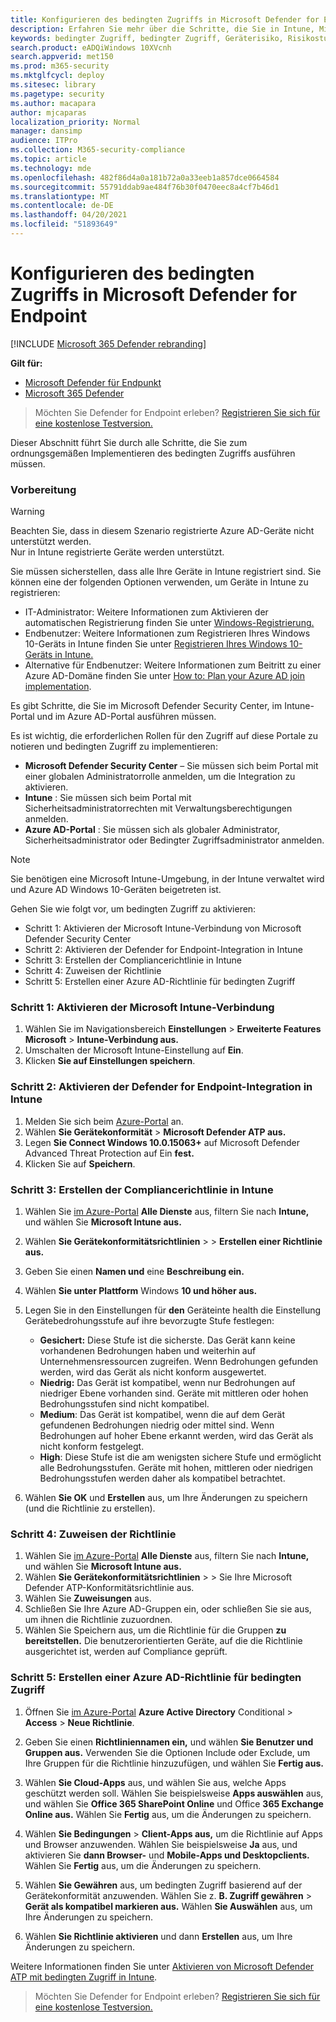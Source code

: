 ```yaml
---
title: Konfigurieren des bedingten Zugriffs in Microsoft Defender for Endpoint
description: Erfahren Sie mehr über die Schritte, die Sie in Intune, Microsoft Defender Security Center und Azure ausführen müssen, um bedingten Zugriff zu implementieren.
keywords: bedingter Zugriff, bedingter Zugriff, Geräterisiko, Risikostufe, Integration, Intune-Integration
search.product: eADQiWindows 10XVcnh
search.appverid: met150
ms.prod: m365-security
ms.mktglfcycl: deploy
ms.sitesec: library
ms.pagetype: security
ms.author: macapara
author: mjcaparas
localization_priority: Normal
manager: dansimp
audience: ITPro
ms.collection: M365-security-compliance
ms.topic: article
ms.technology: mde
ms.openlocfilehash: 482f86d4a0a181b72a0a33eeb1a857dce0664584
ms.sourcegitcommit: 55791ddab9ae484f76b30f0470eec8a4cf7b46d1
ms.translationtype: MT
ms.contentlocale: de-DE
ms.lasthandoff: 04/20/2021
ms.locfileid: "51893649"
---
```

# <a name="configure-conditional-access-in-microsoft-defender-for-endpoint"></a>Konfigurieren des bedingten Zugriffs in Microsoft Defender for Endpoint

[!INCLUDE [Microsoft 365 Defender rebranding](../../includes/microsoft-defender.md)]

**Gilt für:**
- [Microsoft Defender für Endpunkt](https://go.microsoft.com/fwlink/p/?linkid=2154037)
- [Microsoft 365 Defender](https://go.microsoft.com/fwlink/?linkid=2118804)

>Möchten Sie Defender for Endpoint erleben? [Registrieren Sie sich für eine kostenlose Testversion.](https://www.microsoft.com/microsoft-365/windows/microsoft-defender-atp?ocid=docs-wdatp-assignaccess-abovefoldlink)

Dieser Abschnitt führt Sie durch alle Schritte, die Sie zum ordnungsgemäßen Implementieren des bedingten Zugriffs ausführen müssen.

### <a name="before-you-begin"></a>Vorbereitung
>[!WARNING]
>Beachten Sie, dass in diesem Szenario registrierte Azure AD-Geräte nicht unterstützt werden.</br>
>Nur in Intune registrierte Geräte werden unterstützt.


Sie müssen sicherstellen, dass alle Ihre Geräte in Intune registriert sind. Sie können eine der folgenden Optionen verwenden, um Geräte in Intune zu registrieren:


- IT-Administrator: Weitere Informationen zum Aktivieren der automatischen Registrierung finden Sie unter [Windows-Registrierung.](https://docs.microsoft.com/intune/windows-enroll#enable-windows-10-automatic-enrollment)
- Endbenutzer: Weitere Informationen zum Registrieren Ihres Windows 10-Geräts in Intune finden Sie unter [Registrieren Ihres Windows 10-Geräts in Intune.](https://docs.microsoft.com/intune/quickstart-enroll-windows-device)
- Alternative für Endbenutzer: Weitere Informationen zum Beitritt zu einer Azure AD-Domäne finden Sie unter [How to: Plan your Azure AD join implementation](https://docs.microsoft.com/azure/active-directory/devices/azureadjoin-plan).



Es gibt Schritte, die Sie im Microsoft Defender Security Center, im Intune-Portal und im Azure AD-Portal ausführen müssen.

Es ist wichtig, die erforderlichen Rollen für den Zugriff auf diese Portale zu notieren und bedingten Zugriff zu implementieren:
- **Microsoft Defender Security Center** – Sie müssen sich beim Portal mit einer globalen Administratorrolle anmelden, um die Integration zu aktivieren.
- **Intune** : Sie müssen sich beim Portal mit Sicherheitsadministratorrechten mit Verwaltungsberechtigungen anmelden. 
- **Azure AD-Portal** : Sie müssen sich als globaler Administrator, Sicherheitsadministrator oder Bedingter Zugriffsadministrator anmelden.


> [!NOTE]
> Sie benötigen eine Microsoft Intune-Umgebung, in der Intune verwaltet wird und Azure AD Windows 10-Geräten beigetreten ist.

Gehen Sie wie folgt vor, um bedingten Zugriff zu aktivieren:
- Schritt 1: Aktivieren der Microsoft Intune-Verbindung von Microsoft Defender Security Center
- Schritt 2: Aktivieren der Defender for Endpoint-Integration in Intune
- Schritt 3: Erstellen der Compliancerichtlinie in Intune
- Schritt 4: Zuweisen der Richtlinie 
- Schritt 5: Erstellen einer Azure AD-Richtlinie für bedingten Zugriff


### <a name="step-1-turn-on-the-microsoft-intune-connection"></a>Schritt 1: Aktivieren der Microsoft Intune-Verbindung
1. Wählen Sie im Navigationsbereich **Einstellungen**  >  **Erweiterte Features Microsoft**  >  **Intune-Verbindung aus.**
2. Umschalten der Microsoft Intune-Einstellung auf **Ein**.
3. Klicken **Sie auf Einstellungen speichern**.


### <a name="step-2-turn-on-the-defender-for-endpoint-integration-in-intune"></a>Schritt 2: Aktivieren der Defender for Endpoint-Integration in Intune
1. Melden Sie sich beim [Azure-Portal](https://portal.azure.com) an.
2. Wählen **Sie Gerätekonformität**  >  **Microsoft Defender ATP aus.**
3. Legen **Sie Connect Windows 10.0.15063+** auf Microsoft Defender Advanced Threat Protection auf Ein **fest.**
4. Klicken Sie auf **Speichern**.


### <a name="step-3-create-the-compliance-policy-in-intune"></a>Schritt 3: Erstellen der Compliancerichtlinie in Intune
1. Wählen Sie [im Azure-Portal](https://portal.azure.com) **Alle Dienste** aus, filtern Sie nach **Intune,** und wählen Sie **Microsoft Intune aus.**
2. Wählen **Sie Gerätekonformitätsrichtlinien**  >    >  **Erstellen einer Richtlinie aus.**
3. Geben Sie einen **Namen und** eine **Beschreibung ein.**
4. Wählen **Sie unter Plattform** Windows **10 und höher aus.**
5. Legen Sie in den  Einstellungen für **den** Geräteinte health die Einstellung Gerätebedrohungsstufe auf ihre bevorzugte Stufe festlegen:

   - **Gesichert:** Diese Stufe ist die sicherste. Das Gerät kann keine vorhandenen Bedrohungen haben und weiterhin auf Unternehmensressourcen zugreifen. Wenn Bedrohungen gefunden werden, wird das Gerät als nicht konform ausgewertet.
   - **Niedrig:** Das Gerät ist kompatibel, wenn nur Bedrohungen auf niedriger Ebene vorhanden sind. Geräte mit mittleren oder hohen Bedrohungsstufen sind nicht kompatibel.
   - **Medium**: Das Gerät ist kompatibel, wenn die auf dem Gerät gefundenen Bedrohungen niedrig oder mittel sind. Wenn Bedrohungen auf hoher Ebene erkannt werden, wird das Gerät als nicht konform festgelegt.
   - **High**: Diese Stufe ist die am wenigsten sichere Stufe und ermöglicht alle Bedrohungsstufen. Geräte mit hohen, mittleren oder niedrigen Bedrohungsstufen werden daher als kompatibel betrachtet.

6. Wählen **Sie OK** und **Erstellen** aus, um Ihre Änderungen zu speichern (und die Richtlinie zu erstellen).

### <a name="step-4-assign-the-policy"></a>Schritt 4: Zuweisen der Richtlinie
1. Wählen Sie [im Azure-Portal](https://portal.azure.com) **Alle Dienste** aus, filtern Sie nach **Intune,** und wählen Sie **Microsoft Intune aus.**
2. Wählen **Sie Gerätekonformitätsrichtlinien**  >  > Sie Ihre Microsoft Defender ATP-Konformitätsrichtlinie aus.
3. Wählen Sie **Zuweisungen** aus.
4. Schließen Sie Ihre Azure AD-Gruppen ein, oder schließen Sie sie aus, um ihnen die Richtlinie zuzuordnen.
5. Wählen Sie Speichern aus, um die Richtlinie für die Gruppen **zu bereitstellen.** Die benutzerorientierten Geräte, auf die die Richtlinie ausgerichtet ist, werden auf Compliance geprüft.

### <a name="step-5-create-an-azure-ad-conditional-access-policy"></a>Schritt 5: Erstellen einer Azure AD-Richtlinie für bedingten Zugriff
1. Öffnen Sie [im Azure-Portal](https://portal.azure.com) **Azure Active Directory** Conditional  >  **Access**  >  **Neue Richtlinie**.
2. Geben Sie einen **Richtliniennamen ein,** und wählen **Sie Benutzer und Gruppen aus.** Verwenden Sie die Optionen Include oder Exclude, um Ihre Gruppen für die Richtlinie hinzuzufügen, und wählen Sie **Fertig aus.**
3. Wählen **Sie Cloud-Apps** aus, und wählen Sie aus, welche Apps geschützt werden soll. Wählen Sie beispielsweise **Apps auswählen** aus, und wählen Sie **Office 365 SharePoint Online** und Office **365 Exchange Online aus.** Wählen Sie **Fertig** aus, um die Änderungen zu speichern.

4. Wählen **Sie Bedingungen**  >  **Client-Apps aus,** um die Richtlinie auf Apps und Browser anzuwenden. Wählen Sie beispielsweise **Ja** aus, und aktivieren Sie **dann Browser-** und **Mobile-Apps und Desktopclients.** Wählen Sie **Fertig** aus, um die Änderungen zu speichern.

5. Wählen **Sie Gewähren** aus, um bedingten Zugriff basierend auf der Gerätekonformität anzuwenden. Wählen Sie z. **B. Zugriff gewähren**  >  **Gerät als kompatibel markieren aus.** Wählen **Sie Auswählen** aus, um Ihre Änderungen zu speichern.

6. Wählen **Sie Richtlinie aktivieren** und dann **Erstellen** aus, um Ihre Änderungen zu speichern.

Weitere Informationen finden Sie unter [Aktivieren von Microsoft Defender ATP mit bedingten Zugriff in Intune](https://docs.microsoft.com/intune/advanced-threat-protection).

>Möchten Sie Defender for Endpoint erleben? [Registrieren Sie sich für eine kostenlose Testversion.](https://www.microsoft.com/microsoft-365/windows/microsoft-defender-atp?ocid=docs-wdatp-conditionalaccess-belowfoldlink)

